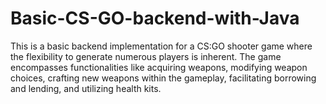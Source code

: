 # Basic-CS-GO-backend-with-Java

This is a basic backend implementation for a CS:GO shooter game 
where the flexibility to generate numerous players is inherent.
The game encompasses functionalities like acquiring weapons, modifying weapon choices,
crafting new weapons within the gameplay, facilitating borrowing and lending, and utilizing health kits.
